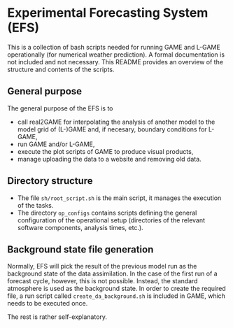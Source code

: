 # Experimental Forecasting System (EFS)

This is a collection of bash scripts needed for running GAME and L-GAME operationally (for numerical weather prediction). A formal documentation is not included and not necessary. This README provides an overview of the structure and contents of the scripts.

## General purpose

The general purpose of the EFS is to

* call real2GAME for interpolating the analysis of another model to the model grid of (L-)GAME and, if necesary, boundary conditions for L-GAME,
* run GAME and/or L-GAME,
* execute the plot scripts of GAME to produce visual products,
* manage uploading the data to a website and removing old data.

## Directory structure

* The file `sh/root_script.sh` is the main script, it manages the execution of the tasks.
* The directory `op_configs` contains scripts defining the general configuration of the operational setup (directories of the relevant software components, analysis times, etc.).

## Background state file generation

Normally, EFS will pick the result of the previous model run as the background state of the data assimilation. In the case of the first run of a forecast cycle, however, this is not possible. Instead, the standard atmosphere is used as the background state. In order to create the required file, a run script called `create_da_background.sh` is included in GAME, which needs to be executed once.

The rest is rather self-explanatory.
